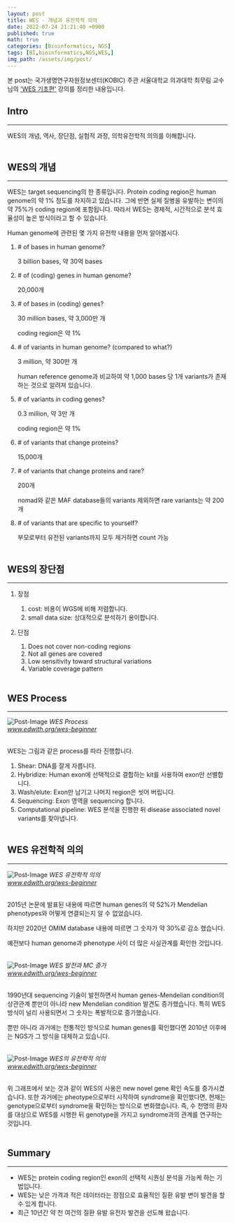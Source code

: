 ```yaml
---
layout: post
title: WES - 개념과 유전학적 의의
date: 2022-07-24 21:21:40 +0900
published: true
math: true
categories: [Bioinformatics, NGS]
tags: [BI,bioinformatics,NGS,WES,]
img_path: /assets/img/post/
---
```


본 post는 국가생명연구자원정보센터(KOBIC) 주관 서울대학교 의과대학 최무림 교수님의 ['WES 기초편'](www.edwith.org/wes-beginner/, "WES 기초편") 강의를 정리한 내용입니다.

## Intro
***

WES의 개념, 역사, 장단점, 실험적 과정, 의학유전학적 의의를 이해합니다.
<br><br>


## WES의 개념
***

WES는 target sequencing의 한 종류입니다. Protein coding region은 human genome의 약 1% 정도를 차지하고 있습니다. 그에 반면 실제 질병을 유발하는 변이의 약 75%가 coding region에 포함됩니다. 따라서 WES는 경제적, 시간적으로 분석 효율성이 높은 방식이라고 할 수 있습니다.

Human genome에 관련된 몇 가지 유전학 내용을 먼저 알아봅시다.

1. \# of bases in human genome?

   3 billion bases, 약 30억 bases

2. \# of (coding) genes in human genome?

   20,000개

3. \# of bases in (coding) genes?

   30 million bases, 약 3,000만 개

   coding region은 약 1%

4. \# of variants in human genome? (compared to what?)

   3 million, 약 300만 개

   human reference genome과 비교하여 약 1,000 bases 당 1개 variants가 존재하는 것으로 알려져 있습니다.

5. \# of variants in coding genes?

   0.3 million, 약 3만 개

   coding region은 약 1%

6. \# of variants that change proteins?

   15,000개 

7. \# of variants that change proteins and rare?

   200개

   nomad와 같은 MAF database들의 variants 제외하면 rare variants는 약 200개

8. \# of variants that are specific to yourself?

   부모로부터 유전된 variants까지 모두 제거하면 count 가능
<br><br>


## WES의 장단점
***

1. 장점
   1. cost: 비용이 WGS에 비해 저렴합니다.
   2. small data size: 상대적으로 분석하기 용이합니다.

2. 단점
   1. Does not cover non-coding regions
   2. Not all genes are covered
   3. Low sensitivity toward structural variations
   4. Variable coverage pattern
<br><br>


## WES Process
***

![Post-Image](WES-process.png)
 _WES Process<br>
 www.edwith.org/wes-beginner_
<br><br>


WES는 그림과 같은 process를 따라 진행합니다.

1. Shear: DNA를 잘게 자릅니다.
2. Hybridize: Human exon에 선택적으로 결합하는 kit를 사용하여 exon만 선별합니다.
3. Wash/elute: Exon만 남기고 나머지 region은 씻어 버립니다.
4. Sequencing: Exon 영역을 sequencing 합니다.
5. Computational pipeline: WES 분석을 진행한 뒤 disease associated novel variants를 찾아냅니다.
<br><br>


## WES 유전학적 의의
***

![Post-Image](WES-use.png)
 _WES 유전학적 의의<br>
 www.edwith.org/wes-beginner_
<br><br>


2015년 논문에 발표된 내용에 따르면 human genes의 약 52%가 Mendelian phenotypes와 어떻게 연결되는지 알 수 없었습니다.

하지만 2020년 OMIM database 내용에 따르면 그 숫자가 약 30%로 감소 했습니다.

예전보다 human genome과 phenotype 사이 더 많은 사실관계를 확인한 것입니다.
<br><br>


![Post-Image](WES-use2.png)
 _WES 발전과 MC 증가<br>
 www.edwith.org/wes-beginner_
<br><br>


1990년대 sequencing 기술이 발전하면서 human genes-Mendelian condition의 상관관계 뿐만이 아니라 new Mendelian condition 발견도 증가했습니다. 특히 WES 방식이 널리 사용되면서 그 숫자는 폭발적으로 증가했습니다.

뿐만 아니라 과거에는 전통적인 방식으로 human genes를 확인했다면 2010년 이후에는 NGS가 그 방식을 대체하고 있습니다.
<br><br>


![Post-Image](WES-use3.png)
 _WES의 유전학적 의의<br>
 www.edwith.org/wes-beginner_
<br><br>


위 그래프에서 보는 것과 같이 WES의 사용은 new novel gene 확인 속도를 증가시켰습니다. 또한 과거에는 pheotype으로부터 시작하여 syndrome을 확인했다면, 현재는 genotype으로부터 syndrome을 확인하는 방식으로 변화했습니다. 즉, 수 천명의 환자를 대상으로 WES를 시행한 뒤 genotype을 가지고 syndrome과의 관계를 연구하는 것입니다.
<br><br>


## Summary
***

* WES는 protein coding region인 exon의 선택적 시퀀싱 분석을 가능케 하는 기법입니다.
* WES는 낮은 가격과 적은 데이터라는 장점으로 효율적인 질환 유발 변이 발견을 할 수 있게 합니다.
* 최근 10년간 약 천 여건의 질환 유발 유전자 발견을 선도해 왔습니다.